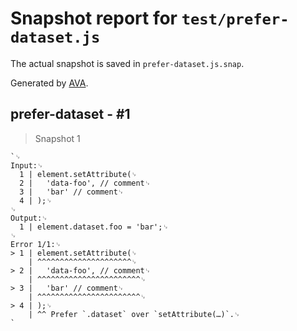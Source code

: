 # Snapshot report for `test/prefer-dataset.js`

The actual snapshot is saved in `prefer-dataset.js.snap`.

Generated by [AVA](https://avajs.dev).

## prefer-dataset - #1

> Snapshot 1

    `␊
    Input:␊
      1 | element.setAttribute(␊
      2 | 	'data-foo', // comment␊
      3 | 	'bar' // comment␊
      4 | );␊
    ␊
    Output:␊
      1 | element.dataset.foo = 'bar';␊
    ␊
    Error 1/1:␊
    > 1 | element.setAttribute(␊
        | ^^^^^^^^^^^^^^^^^^^^^␊
    > 2 | 	'data-foo', // comment␊
        | ^^^^^^^^^^^^^^^^^^^^^^^␊
    > 3 | 	'bar' // comment␊
        | ^^^^^^^^^^^^^^^^^^^^^^^␊
    > 4 | );␊
        | ^^ Prefer `.dataset` over `setAttribute(…)`.␊
    `
